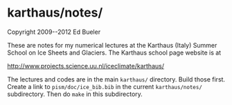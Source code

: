 karthaus/notes/
========

Copyright 2009--2012  Ed Bueler

These are notes for my numerical lectures at the Karthaus (Italy)
Summer School on Ice Sheets and Glaciers.  The Karthaus school
page website is at

http://www.projects.science.uu.nl/iceclimate/karthaus/

The lectures and codes are in the main `karthaus/` directory.  Build those
first.  Create a link to `pism/doc/ice_bib.bib` in the current
`karthaus/notes/` subdirectory.  Then do `make` in this subdirectory.

